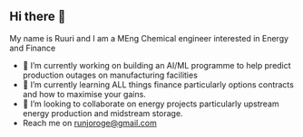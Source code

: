 ## Hi there 👋
My name is Ruuri and I am a MEng Chemical engineer interested in Energy and Finance

- 🔭 I’m currently working on building an AI/ML programme to help predict production outages on manufacturing facilities
- 🌱 I’m currently learning ALL things finance particularly options contracts and how to maximise your gains.
- 👯 I’m looking to collaborate on energy projects particularly upstream energy production and midstream storage.
- Reach me on runjoroge@gmail.com


<!--
**pistothesecond/pistothesecond** is a ✨ _special_ ✨ repository because its `README.md` (this file) appears on your GitHub profile.

Here are some ideas to get you started:

- 🔭 I’m currently working on ...
- 🌱 I’m currently learning ...
- 👯 I’m looking to collaborate on ...
- 🤔 I’m looking for help with ...
- 💬 Ask me about ...
- 📫 How to reach me: ...
- 😄 Pronouns: ...
- ⚡ Fun fact: ...
-->
